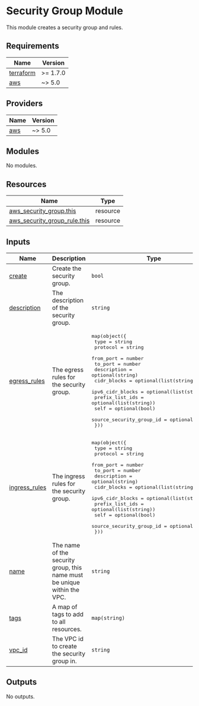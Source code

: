 # Security Group Module

This module creates a security group and rules.

<!-- BEGIN_TF_DOCS -->
## Requirements

| Name | Version |
|------|---------|
| <a name="requirement_terraform"></a> [terraform](#requirement\_terraform) | >= 1.7.0 |
| <a name="requirement_aws"></a> [aws](#requirement\_aws) | ~> 5.0 |

## Providers

| Name | Version |
|------|---------|
| <a name="provider_aws"></a> [aws](#provider\_aws) | ~> 5.0 |

## Modules

No modules.

## Resources

| Name | Type |
|------|------|
| [aws_security_group.this](https://registry.terraform.io/providers/hashicorp/aws/latest/docs/resources/security_group) | resource |
| [aws_security_group_rule.this](https://registry.terraform.io/providers/hashicorp/aws/latest/docs/resources/security_group_rule) | resource |

## Inputs

| Name | Description | Type | Default | Required |
|------|-------------|------|---------|:--------:|
| <a name="input_create"></a> [create](#input\_create) | Create the security group. | `bool` | `true` | no |
| <a name="input_description"></a> [description](#input\_description) | The description of the security group. | `string` | `""` | no |
| <a name="input_egress_rules"></a> [egress\_rules](#input\_egress\_rules) | The egress rules for the security group. | <pre>map(object({<br/>    type                     = string<br/>    protocol                 = string<br/>    from_port                = number<br/>    to_port                  = number<br/>    description              = optional(string)<br/>    cidr_blocks              = optional(list(string))<br/>    ipv6_cidr_blocks         = optional(list(string))<br/>    prefix_list_ids          = optional(list(string))<br/>    self                     = optional(bool)<br/>    source_security_group_id = optional(string)<br/>  }))</pre> | `{}` | no |
| <a name="input_ingress_rules"></a> [ingress\_rules](#input\_ingress\_rules) | The ingress rules for the security group. | <pre>map(object({<br/>    type                     = string<br/>    protocol                 = string<br/>    from_port                = number<br/>    to_port                  = number<br/>    description              = optional(string)<br/>    cidr_blocks              = optional(list(string))<br/>    ipv6_cidr_blocks         = optional(list(string))<br/>    prefix_list_ids          = optional(list(string))<br/>    self                     = optional(bool)<br/>    source_security_group_id = optional(string)<br/>  }))</pre> | `{}` | no |
| <a name="input_name"></a> [name](#input\_name) | The name of the security group, this name must be unique within the VPC. | `string` | n/a | yes |
| <a name="input_tags"></a> [tags](#input\_tags) | A map of tags to add to all resources. | `map(string)` | `{}` | no |
| <a name="input_vpc_id"></a> [vpc\_id](#input\_vpc\_id) | The VPC id to create the security group in. | `string` | n/a | yes |

## Outputs

No outputs.
<!-- END_TF_DOCS -->

<!-- BEGIN_TF_DOCS -->

<!-- END_TF_DOCS -->
